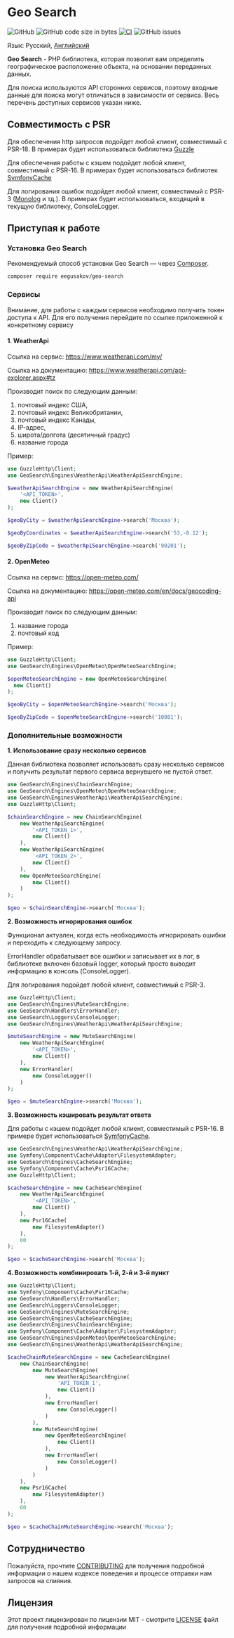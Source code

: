 # Geo Search

![GitHub](https://img.shields.io/github/license/eegusakov/geo-search)
![GitHub code size in bytes](https://img.shields.io/github/languages/code-size/eegusakov/geo-search)
[![CI](https://github.com/eegusakov/geo-search/actions/workflows/ci.yml/badge.svg)](https://github.com/eegusakov/geo-search/actions/workflows/ci.yml)
![GitHub issues](https://img.shields.io/github/issues/eegusakov/geo-search)

Язык: Русский, [Английский](README.md)

**Geo Search** - PHP библиотека, которая позволит вам определить географическое расположение объекта, на основании переданных данных.

Для поиска используются API сторонних сервисов, поэтому входные данные для поиска могут отличаться в зависимости от сервиса. Весь перечень доступных сервисов указан ниже.

## Совместимость с PSR
Для обеспечения http запросов подойдет любой клиент, совместимый с PSR-18. В примерах будет использоваться библиотека [Guzzle](https://github.com/guzzle/guzzle)

Для обеспечения работы с кэшем подойдет любой клиент, совместимый с PSR-16. В примерах будет использоваться библиотек [SymfonyCache](https://github.com/symfony/cache)

Для логирования ошибок подойдет любой клиент, совместимый с PSR-3 ([Monolog](https://github.com/Seldaek/monolog) и тд.). В примерах будет использоваться, входящий в текущую библиотеку, ConsoleLogger.

## Приступая к работе

### Установка Geo Search

Рекомендуемый способ установки Geo Search — через
[Composer](https://getcomposer.org/).

```bash
composer require eegusakov/geo-search
```

### Сервисы
Внимание, для работы с каждым сервисов необходимо получить токен доступа к API. Для его получения перейдите по ссылке приложенной к конкретному сервису

#### 1. WeatherApi
Ссылка на сервис: https://www.weatherapi.com/my/

Ссылка на документацию: https://www.weatherapi.com/api-explorer.aspx#tz

Производит поиск по следующим данным:
1. почтовый индекс США,
2. почтовый индекс Великобритании,
3. почтовый индекс Канады,
4. IP-адрес,
5. широта/долгота (десятичный градус)
6. название города

Пример:

```php
use GuzzleHttp\Client;
use GeoSearch\Engines\WeatherApi\WeatherApiSearchEngine;

$weatherApiSearchEngine = new WeatherApiSearchEngine(
    '<API_TOKEN>',
    new Client()
);

$geoByCity = $weatherApiSearchEngine->search('Москва');

$geoByCoordinates = $weatherApiSearchEngine->search('53,-0.12');

$geoByZipCode = $weatherApiSearchEngine->search('90201');
```

#### 2. OpenMeteo
Ссылка на сервис: https://open-meteo.com/

Ссылка на документацию: https://open-meteo.com/en/docs/geocoding-api

Производит поиск по следующим данным:
1. название города
2. почтовый код

Пример:

```php
use GuzzleHttp\Client;
use GeoSearch\Engines\OpenMeteo\OpenMeteoSearchEngine;

$openMeteoSearchEngine = new OpenMeteoSearchEngine(
  new Client()
);

$geoByCity = $openMeteoSearchEngine->search('Москва');

$geoByZipCode = $openMeteoSearchEngine->search('10001');
```

### Дополнительные возможности

**1. Использование сразу несколько сервисов**

Данная библиотека позволяет использовать сразу несколько сервисов и получить результат первого сервиса вернувшего не пустой ответ.

```php
use GeoSearch\Engines\ChainSearchEngine;
use GeoSearch\Engines\OpenMeteo\OpenMeteoSearchEngine;
use GeoSearch\Engines\WeatherApi\WeatherApiSearchEngine;
use GuzzleHttp\Client;

$chainSearchEngine = new ChainSearchEngine(
    new WeatherApiSearchEngine(
        '<API_TOKEN_1>',
        new Client()
    ),
    new WeatherApiSearchEngine(
        '<API_TOKEN_2>',
        new Client()
    ),
    new OpenMeteoSearchEngine(
        new Client()
    )
);

$geo = $chainSearchEngine->search('Москва');
```

**2. Возможность игнорирования ошибок**

Функционал актуален, когда есть необходимость игнорировать ошибки и переходить к следующему запросу.

ErrorHandler обрабатывает все ошибки и записывает их в лог, в библиотеке включен базовый logger, который просто выводит информацию в консоль (ConsoleLogger).

Для логирования подойдет любой клиент, совместимый с PSR-3.

```php
use GuzzleHttp\Client;
use GeoSearch\Engines\MuteSearchEngine;
use GeoSearch\Handlers\ErrorHandler;
use GeoSearch\Loggers\ConsoleLogger;
use GeoSearch\Engines\WeatherApi\WeatherApiSearchEngine;

$muteSearchEngine = new MuteSearchEngine(
    new WeatherApiSearchEngine(
        '<API_TOKEN>',
        new Client()
    ),
    new ErrorHandler(
        new ConsoleLogger()
    )
);

$geo = $muteSearchEngine->search('Москва');
```

**3. Возможность кэшировать результат ответа**

Для работы с кэшем подойдет любой клиент, совместимый с PSR-16. В примере будет использоваться [SymfonyCache](https://symfony.com/doc/current/components/cache.html).

```php
use GeoSearch\Engines\WeatherApi\WeatherApiSearchEngine;
use Symfony\Component\Cache\Adapter\FilesystemAdapter;
use GeoSearch\Engines\CacheSearchEngine;
use Symfony\Component\Cache\Psr16Cache;
use GuzzleHttp\Client;

$cacheSearchEngine = new CacheSearchEngine(
    new WeatherApiSearchEngine(
        '<API_TOKEN>',
        new Client()
    ),
    new Psr16Cache(
        new FilesystemAdapter()
    ),
    60
);

$geo = $cacheSearchEngine->search('Москва');
```

**4. Возможность комбинировать 1-й, 2-й и 3-й пункт**

```php
use GuzzleHttp\Client;
use Symfony\Component\Cache\Psr16Cache;
use GeoSearch\Handlers\ErrorHandler;
use GeoSearch\Loggers\ConsoleLogger;
use GeoSearch\Engines\MuteSearchEngine;
use GeoSearch\Engines\CacheSearchEngine;
use GeoSearch\Engines\ChainSearchEngine;
use Symfony\Component\Cache\Adapter\FilesystemAdapter;
use GeoSearch\Engines\OpenMeteo\OpenMeteoSearchEngine;
use GeoSearch\Engines\WeatherApi\WeatherApiSearchEngine;

$cacheChainMuteSearchEngine = new CacheSearchEngine(
    new ChainSearchEngine(
        new MuteSearchEngine(
            new WeatherApiSearchEngine(
                'API_TOKEN_1',
                new Client()
            ),
            new ErrorHandler(
                new ConsoleLogger()
            )
        ),
        new MuteSearchEngine(
            new OpenMeteoSearchEngine(
                new Client()
            ),
            new ErrorHandler(
                new ConsoleLogger()
            )
        )
    ),
    new Psr16Cache(
        new FilesystemAdapter()
    ),
    60
);

$geo = $cacheChainMuteSearchEngine->search('Москва');
```

## Сотрудничество

Пожалуйста, прочтите [CONTRIBUTING](CONTRIBUTING.md) для получения подробной информации о нашем кодексе поведения и процессе отправки нам запросов на слияния.

## Лицензия

Этот проект лицензирован по лицензии MIT - смотрите [LICENSE](LICENSE) файл для получения подробной информации
